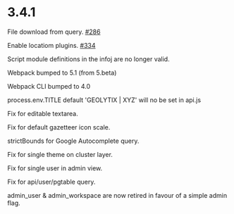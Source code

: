 # 3.4.1

File download from query. [#286](https://github.com/GEOLYTIX/xyz/issues/286)

Enable locatiom plugins. [#334](https://github.com/GEOLYTIX/xyz/issues/334)

Script module definitions in the infoj are no longer valid.

Webpack bumped to 5.1 (from 5.beta)

Webpack CLI bumped to 4.0

process.env.TITLE default 'GEOLYTIX | XYZ' will no be set in api.js

Fix for editable textarea.

Fix for default gazetteer icon scale.

strictBounds for Google Autocomplete query.

Fix for single theme on cluster layer.

Fix for single user in admin view.

Fix for api/user/pgtable query.

admin_user & admin_workspace are now retired in favour of a simple admin flag.